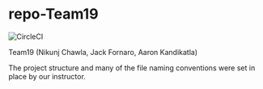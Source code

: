 # repo-Team19

![CircleCI](https://circleci.com/gh/nik312123/repo-Team19.svg?style=shield&circle-token=291fb4e5346e33d9634347ec061943cac17b65a4)

Team19 (Nikunj Chawla, Jack Fornaro, Aaron Kandikatla)

The project structure and many of the file naming conventions were set in place by our instructor.

